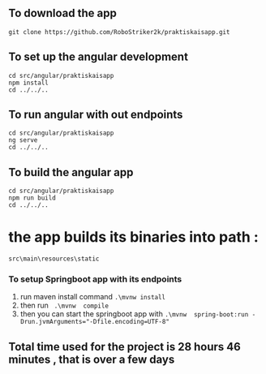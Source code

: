 ## To download the app
 ```
 git clone https://github.com/RoboStriker2k/praktiskaisapp.git
```
## To set up the angular development
```
cd src/angular/praktiskaisapp
npm install
cd ../../..

```
## To run angular with out endpoints
```
cd src/angular/praktiskaisapp
ng serve
cd ../../..
```

## To build the angular app
```
cd src/angular/praktiskaisapp
npm run build
cd ../../..

```
# the app builds its binaries into path : 
```
src\main\resources\static 
```
### To setup Springboot app with its endpoints
1.  run maven install command
` .\mvnw install `
2. then run 
` .\mvnw  compile`
3. then you can start the springboot app with
` .\mvnw  spring-boot:run -Drun.jvmArguments="-Dfile.encoding=UTF-8" `

## Total time used for the project is   28 hours 46 minutes , that is over a few days
